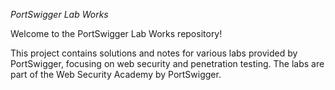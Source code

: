 *PortSwigger Lab Works*

Welcome to the PortSwigger Lab Works repository! 

This project contains solutions and notes for various labs provided by PortSwigger, focusing on web security and penetration testing. The labs are part of the Web Security Academy by PortSwigger.
